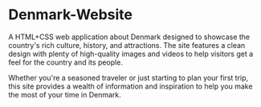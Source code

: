 # Denmark-Website
A HTML+CSS web application about Denmark designed to showcase the country's rich culture, history, and attractions. The site features a clean design with plenty of high-quality images and videos to help visitors get a feel for the country and its people.

Whether you're a seasoned traveler or just starting to plan your first trip, this site provides a wealth of information and inspiration to help you make the most of your time in Denmark.

